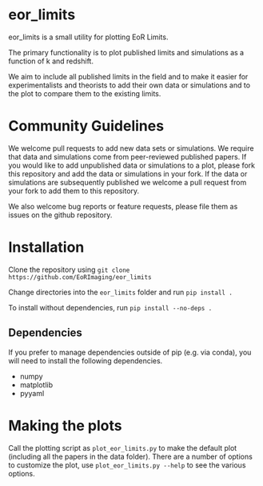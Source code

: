 # eor_limits

eor_limits is a small utility for plotting EoR Limits.

The primary functionality is to plot published limits and simulations as a
function of k and redshift.

We aim to include all published limits in the field and to make it easier for
experimentalists and theorists to add their own data or simulations and
to the plot to compare them to the existing limits.

# Community Guidelines
We welcome pull requests to add new data sets or simulations. We require that
data and simulations come from peer-reviewed published papers. If you would
like to add unpublished data or simulations to a plot, please fork this
repository and add the data or simulations in your fork. If the data or
simulations are subsequently published we welcome a pull request from your
fork to add them to this repository.

We also welcome bug reports or feature requests, please file them as issues
on the github repository.

# Installation
Clone the repository using
```git clone https://github.com/EoRImaging/eor_limits```

Change directories into the `eor_limits` folder and run ```pip install .```

To install without dependencies, run `pip install --no-deps .`

## Dependencies
If you prefer to manage dependencies outside of pip (e.g. via conda), you will
need to install the following dependencies.

* numpy
* matplotlib
* pyyaml

# Making the plots
Call the plotting script as ```plot_eor_limits.py``` to make the default
plot (including all the papers in the data folder). There are a number of
options to customize the plot, use ```plot_eor_limits.py --help```
to see the various options.
